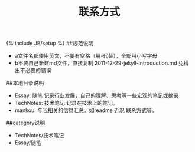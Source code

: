 ﻿---
layout: post
title: 联系方式
category : 
tags : []
---
{% include JB/setup %}
##规范说明
* a文件名都使用英文，不要有空格（用-代替），全部用小写字母
* b不要自己新建md文件，直接复制 2011-12-29-jekyll-introduction.md 免得出不必要的错误

##本地目录说明
* Essay: 随笔 记录行业发展，自己的理解、思考等一些宏观的笔记或摘录
* TechNotes: 技术笔记  记录在技术上的笔记。
* mankou: 与我相关的信息汇总。如readme 近况 联系方式等。

##category说明
* TechNotes/技术笔记
* Essay/随笔
